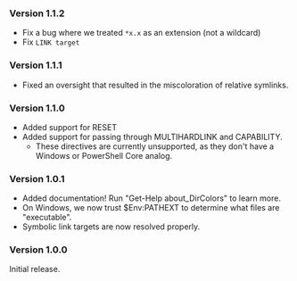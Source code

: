 ### Version 1.1.2

* Fix a bug where we treated `*x.x` as an extension (not a wildcard)
* Fix `LINK target`

### Version 1.1.1

* Fixed an oversight that resulted in the miscoloration of relative symlinks.

### Version 1.1.0

* Added support for RESET
* Added support for passing through MULTIHARDLINK and CAPABILITY.
  * These directives are currently unsupported, as they don't have
    a Windows or PowerShell Core analog.

### Version 1.0.1

* Added documentation! Run "Get-Help about_DirColors" to learn more.
* On Windows, we now trust $Env:PATHEXT to determine what files are "executable".
* Symbolic link targets are now resolved properly.

### Version 1.0.0

Initial release.
